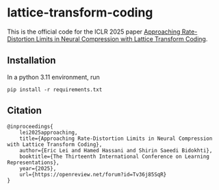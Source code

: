 # lattice-transform-coding

This is the official code for the ICLR 2025 paper [Approaching Rate-Distortion Limits in Neural Compression with Lattice Transform Coding](https://openreview.net/forum?id=Tv36j85SqR).

## Installation

In a python 3.11 environment, run
```
pip install -r requirements.txt
```



## Citation
```
@inproceedings{
    lei2025approaching,
    title={Approaching Rate-Distortion Limits in Neural Compression with Lattice Transform Coding},
    author={Eric Lei and Hamed Hassani and Shirin Saeedi Bidokhti},
    booktitle={The Thirteenth International Conference on Learning Representations},
    year={2025},
    url={https://openreview.net/forum?id=Tv36j85SqR}
}
```